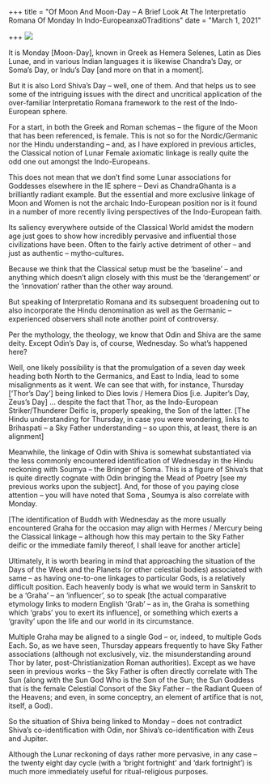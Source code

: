 +++
title = "Of Moon And Moon-Day – A Brief Look At The Interpretatio Romana Of Monday In Indo-Europeanxa0Traditions"
date = "March 1, 2021"

+++
![](https://aryaakasha.files.wordpress.com/2021/03/52968567_10161489403065574_6653579467413258240_o.jpg?w=972)

It is Monday \[Moon-Day\], known in Greek as Hemera Selenes, Latin as
Dies Lunae, and in various Indian languages it is likewise Chandra’s
Day, or Soma’s Day, or Indu’s Day \[and more on that in a moment\].

But it is also Lord Shiva’s Day – well, one of them. And that helps us
to see some of the intriguing issues with the direct and uncritical
application of the over-familiar Interpretatio Romana framework to the
rest of the Indo-European sphere.

For a start, in both the Greek and Roman schemas – the figure of the
Moon that has been referenced, is female. This is not so for the
Nordic/Germanic nor the Hindu understanding – and, as I have explored in
previous articles, the Classical notion of Lunar Female axiomatic
linkage is really quite the odd one out amongst the Indo-Europeans.

This does not mean that we don’t find some Lunar associations for
Goddesses elsewhere in the IE sphere – Devi as ChandraGhanta is a
brilliantly radiant example. But the essential and more exclusive
linkage of Moon and Women is not the archaic Indo-European position nor
is it found in a number of more recently living perspectives of the
Indo-European faith.

Its saliency everywhere outside of the Classical World amidst the modern
age just goes to show how incredibly pervasive and influential those
civilizations have been. Often to the fairly active detriment of other –
and just as authentic – mytho-cultures.

Because we think that the Classical setup must be the ‘baseline’ – and
anything which doesn’t align closely with this must be the ‘derangement’
or the ‘innovation’ rather than the other way around.

But speaking of Interpretatio Romana and its subsequent broadening out
to also incorporate the Hindu denomination as well as the Germanic –
experienced observers shall note another point of controversy.

Per the mythology, the theology, we know that Odin and Shiva are the
same deity. Except Odin’s Day is, of course, Wednesday. So what’s
happened here?

Well, one likely possibility is that the promulgation of a seven day
week heading both North to the Germanics, and East to India, lead to
some misalignments as it went. We can see that with, for instance,
Thursday \[‘Thor’s Day’\] being linked to Dies Iovis / Hemera Dios
\[i.e. Jupiter’s Day, Zeus’s Day\] … despite the fact that Thor, as the
Indo-European Striker/Thunderer Deific is, properly speaking, the Son of
the latter. \[The Hindu understanding for Thursday, in case you were
wondering, links to Brihaspati – a Sky Father understanding – so upon
this, at least, there is an alignment\]

Meanwhile, the linkage of Odin with Shiva is somewhat substantiated via
the less commonly encountered identification of Wednesday in the Hindu
reckoning with Soumya – the Bringer of Soma. This is a figure of Shiva’s
that is quite directly cognate with Odin bringing the Mead of Poetry
\[see my previous works upon the subject\]. And, for those of you paying
close attention – you will have noted that Soma , Soumya is also
correlate with Monday.

\[The identification of Buddh with Wednesday as the more usually
encountered Graha for the occasion may align with Hermes / Mercury being
the Classical linkage – although how this may pertain to the Sky Father
deific or the immediate family thereof, I shall leave for another
article\]

Ultimately, it is worth bearing in mind that approaching the situation
of the Days of the Week and the Planets (or other celestial bodies)
associated with same – as having one-to-one linkages to particular Gods,
is a relatively difficult position. Each heavenly body is what we would
term in Sanskrit to be a ‘Graha’ – an ‘influencer’, so to speak \[the
actual comparative etymology links to modern English ‘Grab’ – as in, the
Graha is something which ‘grabs’ you to exert its influence\], or
something which exerts a ‘gravity’ upon the life and our world in its
circumstance.

Multiple Graha may be aligned to a single God – or, indeed, to multiple
Gods Each. So, as we have seen, Thursday appears frequently to have Sky
Father associations (although not exclusively, viz. the misunderstanding
around Thor by later, post-Christianization Roman authorities). Except
as we have seen in previous works – the Sky Father is often directly
correlate with The Sun (along with the Sun God Who is the Son of the
Sun; the Sun Goddess that is the female Celestial Consort of the Sky
Father – the Radiant Queen of the Heavens; and even, in some conceptry,
an element of artifice that is not, itself, a God).

So the situation of Shiva being linked to Monday – does not contradict
Shiva’s co-identification with Odin, nor Shiva’s co-identification with
Zeus and Jupiter.

Although the Lunar reckoning of days rather more pervasive, in any case
– the twenty eight day cycle (with a ‘bright fortnight’ and ‘dark
fortnight’) is much more immediately useful for ritual-religious
purposes.
